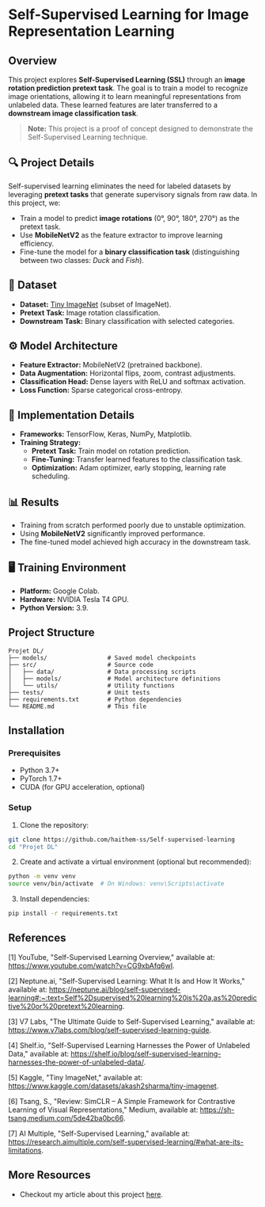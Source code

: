 # Self-Supervised Learning for Image Representation Learning

## Overview
This project explores **Self-Supervised Learning (SSL)** through an **image rotation prediction pretext task**. The goal is to train a model to recognize image orientations, allowing it to learn meaningful representations from unlabeled data. These learned features are later transferred to a **downstream image classification task**.

> **Note:** This project is a proof of concept designed to demonstrate the Self-Supervised Learning technique.

## 🔍 Project Details
Self-supervised learning eliminates the need for labeled datasets by leveraging **pretext tasks** that generate supervisory signals from raw data. In this project, we:
- Train a model to predict **image rotations** (0°, 90°, 180°, 270°) as the pretext task.
- Use **MobileNetV2** as the feature extractor to improve learning efficiency.
- Fine-tune the model for a **binary classification task** (distinguishing between two classes: *Duck* and *Fish*).

## 📂 Dataset
- **Dataset:** [Tiny ImageNet](https://www.kaggle.com/datasets/akash2sharma/tiny-imagenet) (subset of ImageNet).
- **Pretext Task:** Image rotation classification.
- **Downstream Task:** Binary classification with selected categories.

## ⚙️ Model Architecture
- **Feature Extractor:** MobileNetV2 (pretrained backbone).
- **Data Augmentation:** Horizontal flips, zoom, contrast adjustments.
- **Classification Head:** Dense layers with ReLU and softmax activation.
- **Loss Function:** Sparse categorical cross-entropy.

## 🚀 Implementation Details
- **Frameworks:** TensorFlow, Keras, NumPy, Matplotlib.
- **Training Strategy:**
  - **Pretext Task:** Train model on rotation prediction.
  - **Fine-Tuning:** Transfer learned features to the classification task.
  - **Optimization:** Adam optimizer, early stopping, learning rate scheduling.

## 📊 Results
- Training from scratch performed poorly due to unstable optimization.
- Using **MobileNetV2** significantly improved performance.
- The fine-tuned model achieved high accuracy in the downstream task.

## 🖥️ Training Environment
- **Platform:** Google Colab.
- **Hardware:** NVIDIA Tesla T4 GPU.
- **Python Version:** 3.9.

## Project Structure
```
Projet DL/
├── models/                 # Saved model checkpoints
├── src/                    # Source code
│   ├── data/               # Data processing scripts
│   ├── models/             # Model architecture definitions
│   └── utils/              # Utility functions
├── tests/                  # Unit tests
├── requirements.txt        # Python dependencies
└── README.md               # This file
```

## Installation

### Prerequisites
- Python 3.7+
- PyTorch 1.7+
- CUDA (for GPU acceleration, optional)

### Setup
1. Clone the repository:
```bash
git clone https://github.com/haithem-ss/Self-supervised-learning
cd "Projet DL"
```

2. Create and activate a virtual environment (optional but recommended):
```bash
python -m venv venv
source venv/bin/activate  # On Windows: venv\Scripts\activate
```

3. Install dependencies:
```bash
pip install -r requirements.txt
```

## References
[1] YouTube, "Self-Supervised Learning Overview," available at: https://www.youtube.com/watch?v=CG9xbAfq6wI.

[2] Neptune.ai, "Self-Supervised Learning: What It Is and How It Works," available at: https://neptune.ai/blog/self-supervised-learning#:~:text=Self%2Dsupervised%20learning%20is%20a,as%20predictive%20or%20pretext%20learning.

[3] V7 Labs, "The Ultimate Guide to Self-Supervised Learning," available at: https://www.v7labs.com/blog/self-supervised-learning-guide.

[4] Shelf.io, "Self-Supervised Learning Harnesses the Power of Unlabeled Data," available at: https://shelf.io/blog/self-supervised-learning-harnesses-the-power-of-unlabeled-data/.

[5] Kaggle, "Tiny ImageNet," available at: https://www.kaggle.com/datasets/akash2sharma/tiny-imagenet.

[6] Tsang, S., "Review: SimCLR – A Simple Framework for Contrastive Learning of Visual Representations," Medium, available at: https://sh-tsang.medium.com/5de42ba0bc66.

[7] AI Multiple, "Self-Supervised Learning," available at: https://research.aimultiple.com/self-supervised-learning/#what-are-its-limitations.

## More Resources
- Checkout my article about this project [here](https://haithemsaida.tech/blog/ssl).
